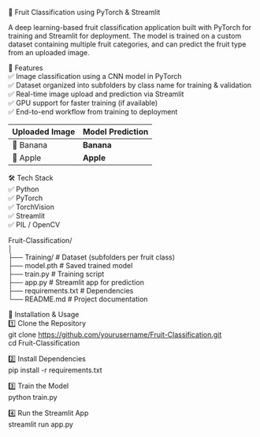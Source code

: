 🍎 Fruit Classification using PyTorch & Streamlit

A deep learning-based fruit classification application built with PyTorch for training and Streamlit for deployment.
The model is trained on a custom dataset containing multiple fruit categories, and can predict the fruit type from an uploaded image.

📌 Features                                                                                                                                                                                                          
✅ Image classification using a CNN model in PyTorch                                                                                                                                                                 
✅ Dataset organized into subfolders by class name for training & validation                                                                                                                                         
✅ Real-time image upload and prediction via Streamlit                                                                                                                                                               
✅ GPU support for faster training (if available)                                                                                                                                                                    
✅ End-to-end workflow from training to deployment                                                                                                                                                                   

| Uploaded Image | Model Prediction |
| -------------- | ---------------- |
| 🍌 Banana      | **Banana**       |
| 🍎 Apple       | **Apple**        |

🛠 Tech Stack                                                                                                                                                                                                        
✅ Python                                                                                                                                                                                                            
✅ PyTorch                                                                                                                                                                                                           
✅ TorchVision                                                                                                                                                                                                       
✅ Streamlit                                                                                                                                                                                                         
✅ PIL / OpenCV                                                                                                                                                                                                      

Fruit-Classification/                                                                                                                                                                                                
│                                                                                                                                                                                                                    
├── Training/               # Dataset (subfolders per fruit class)                                                                                                                                                   
├── model.pth               # Saved trained model                                                                                                                                                                    
├── train.py                 # Training script                                                                                                                                                                       
├── app.py                   # Streamlit app for prediction                                                                                                                                                          
├── requirements.txt         # Dependencies                                                                                                                                                                          
└── README.md                # Project documentation                                                                                                                                                                 





🚀 Installation & Usage                                                                                                                                                                                              
1️⃣ Clone the Repository                                                                                                                                                                                              
git clone https://github.com/yourusername/Fruit-Classification.git                                                                                                                                                   
cd Fruit-Classification                                                                                                                                                                                              

2️⃣ Install Dependencies                                                                                                                                                                                              
pip install -r requirements.txt                                                                                                                                                                                      

3️⃣ Train the Model                                                                                                                                                                                                   
python train.py                                                                                                                                                                                                      

4️⃣ Run the Streamlit App                                                                                                                                                                                             
streamlit run app.py                                                                                                                                                                                                 
